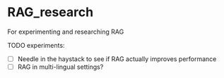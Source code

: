 # RAG_research
For experimenting and researching RAG



TODO experiments:
- [ ] Needle in the haystack to see if RAG actually improves performance
- [ ] RAG in multi-lingual settings?
